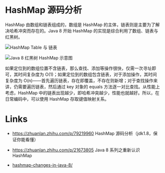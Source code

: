 # HashMap 源码分析

HashMap 由数组和链表组成的，数组是 HashMap 的主体，链表则是主要为了解决哈希冲突而存在的。Java 8 开始 HashMap 的实现是综合利用了数组、链表与红黑树。

![HashMap Table 与 链表](https://ngte-superbed.oss-cn-beijing.aliyuncs.com/superbed/2021/07/16/60f15fd95132923bf833a63f.jpg)

![Java 8 红黑树 HashMap 示意图](https://ngte-superbed.oss-cn-beijing.aliyuncs.com/superbed/2021/07/16/60f18c835132923bf83378cd.jpg)

如果定位到的数组位置不含链表，那么查找、添加等操作很快，仅需一次寻址即可，其时间复杂度为 O(1)；如果定位到的数组包含链表，对于添加操作，其时间复杂度为 O(n)——首先遍历链表，存在即覆盖，不存在则新增；对于查找操作来讲，仍需要遍历链表，然后通过 key 对象的 equals 方法逐一对比查找。从性能上考虑，HashMap 中的链表出现越少，即哈希冲突越少，性能也就越好。所以，在日常编码中，可以使用 HashMap 存取键值映射关系。

# Links

- https://zhuanlan.zhihu.com/p/79219960 HashMap 源码分析（jdk1.8，保证你能看懂）

- https://zhuanlan.zhihu.com/p/21673805 Java 8 系列之重新认识 HashMap

- [hashmap-changes-in-java-8/](https://examples.javacodegeeks.com/core-java/util/hashmap/hashmap-changes-in-java-8/)
